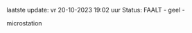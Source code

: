 laatste update: 
vr 20-10-2023 19:02   uur 
Status: FAALT - geel - 
<div class="service Y">microstation</div>
